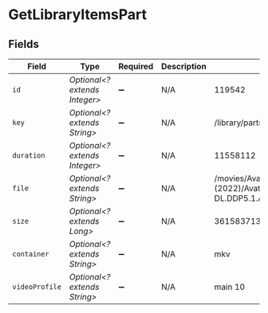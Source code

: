# GetLibraryItemsPart


## Fields

| Field                                                                                                                | Type                                                                                                                 | Required                                                                                                             | Description                                                                                                          | Example                                                                                                              |
| -------------------------------------------------------------------------------------------------------------------- | -------------------------------------------------------------------------------------------------------------------- | -------------------------------------------------------------------------------------------------------------------- | -------------------------------------------------------------------------------------------------------------------- | -------------------------------------------------------------------------------------------------------------------- |
| `id`                                                                                                                 | *Optional<? extends Integer>*                                                                                        | :heavy_minus_sign:                                                                                                   | N/A                                                                                                                  | 119542                                                                                                               |
| `key`                                                                                                                | *Optional<? extends String>*                                                                                         | :heavy_minus_sign:                                                                                                   | N/A                                                                                                                  | /library/parts/119542/1680457526/file.mkv                                                                            |
| `duration`                                                                                                           | *Optional<? extends Integer>*                                                                                        | :heavy_minus_sign:                                                                                                   | N/A                                                                                                                  | 11558112                                                                                                             |
| `file`                                                                                                               | *Optional<? extends String>*                                                                                         | :heavy_minus_sign:                                                                                                   | N/A                                                                                                                  | /movies/Avatar The Way of Water (2022)/Avatar.The.Way.of.Water.2022.2160p.WEB-DL.DDP5.1.Atmos.DV.HDR10.HEVC-CMRG.mkv |
| `size`                                                                                                               | *Optional<? extends Long>*                                                                                           | :heavy_minus_sign:                                                                                                   | N/A                                                                                                                  | 36158371307                                                                                                          |
| `container`                                                                                                          | *Optional<? extends String>*                                                                                         | :heavy_minus_sign:                                                                                                   | N/A                                                                                                                  | mkv                                                                                                                  |
| `videoProfile`                                                                                                       | *Optional<? extends String>*                                                                                         | :heavy_minus_sign:                                                                                                   | N/A                                                                                                                  | main 10                                                                                                              |